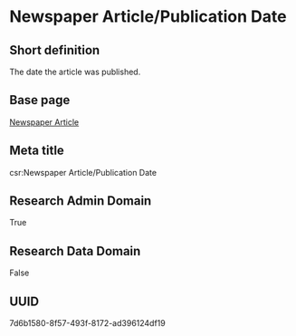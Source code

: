 # Newspaper Article/Publication Date
## Short definition
The date the article was published.
## Base page
[Newspaper Article](https://github.com/EuroCRIS/CASRAI-Dictionairies/blob/main/Objects/Newspaper%20Article.md)
## Meta title
csr:Newspaper Article/Publication Date
## Research Admin Domain
True
## Research Data Domain
False
## UUID
7d6b1580-8f57-493f-8172-ad396124df19
